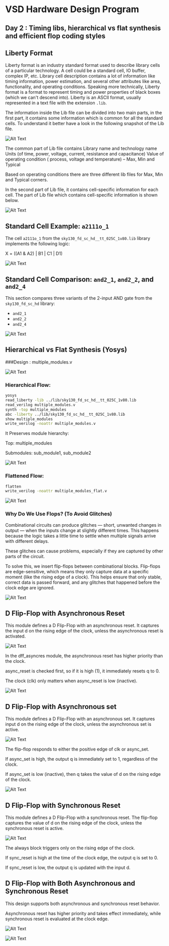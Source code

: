 # VSD Hardware Design Program

## Day 2 : Timing libs, hierarchical vs flat synthesis and efficient flop coding styles

## Liberty Format

Liberty format is an industry standard format used to describe library cells of a particular technology. A cell could be a standard cell, IO buffer, complex IP, etc. Library cell description contains a lot of information like timing information, power estimation, and several other attributes like area, functionality, and operating conditions. Speaking more technically, Liberty format is a format to represent timing and power properties of black boxes (which we can't descend into). Liberty is an ASCII format, usually represented in a text file with the extension `.lib`.

The information inside the Lib file can be divided into two main parts, in the first part, it contains some information which is common for all the standard cells. To understand it better have a look in the following snapshot of the Lib file.

![Alt Text](Images/1.png)

The common part of Lib file contains
Library name and technology name
Units (of time, power, voltage, current, resistance and capacitance)
Value of operating condition ( process, voltage and temperature) – Max, Min and Typical 

Based on operating conditions there are three different lib files for Max, Min and Typical corners. 

In the second part of Lib file, it contains cell-specific information for each cell. The part of Lib file which contains cell-specific information is shown below.

![Alt Text](Images/2.png)

## Standard Cell Example: `a2111o_1`

The cell `a2111o_1` from the `sky130_fd_sc_hd__tt_025C_1v80.lib` library implements the following logic:

X = ((A1 & A2) | B1 | C1 | D1)

![Alt Text](Images/3.png)

## Standard Cell Comparison: `and2_1`, `and2_2`, and `and2_4`

This section compares three variants of the 2-input AND gate from the `sky130_fd_sc_hd` library:
- `and2_1`
- `and2_2`
- `and2_4`

![Alt Text](Images/4.png)

## Hierarchical vs Flat Synthesis (Yosys)

###Design : multiple_modules.v

![Alt Text](Images/6.png)

### Hierarchical Flow:
```bash
yosys
read_liberty -lib ../lib/sky130_fd_sc_hd__tt_025C_1v80.lib
read_verilog multiple_modules.v
synth -top multiple_modules
abc -liberty ../lib/sky130_fd_sc_hd__tt_025C_1v80.lib
show multiple_modules
write_verilog -noattr multiple_modules.v
```

It Preserves module hierarchy:

Top: multiple_modules

Submodules: sub_module1, sub_module2

![Alt Text](Images/7.png)

### Flattened Flow:

```bash
flatten
write_verilog -noattr multiple_modules_flat.v
```
![Alt Text](Images/5.png)


### Why Do We Use Flops? (To Avoid Glitches)
Combinational circuits can produce glitches — short, unwanted changes in output — when the inputs change at slightly different times. This happens because the logic takes a little time to settle when multiple signals arrive with different delays.

These glitches can cause problems, especially if they are captured by other parts of the circuit.

To solve this, we insert flip-flops between combinational blocks. Flip-flops are edge-sensitive, which means they only capture data at a specific moment (like the rising edge of a clock). This helps ensure that only stable, correct data is passed forward, and any glitches that happened before the clock edge are ignored.

![Alt Text](Images/8.png)

## D Flip-Flop with Asynchronous Reset

This module defines a D Flip-Flop with an asynchronous reset. It captures the input d on the rising edge of the clock, unless the asynchronous reset is activated.

![Alt Text](Images/9.png)

In the dff_asyncres module, the asynchronous reset has higher priority than the clock.

async_reset is checked first, so if it is high (1), it immediately resets q to 0.

The clock (clk) only matters when async_reset is low (inactive).

![Alt Text](Images/15.png)

## D Flip-Flop with Asynchronous set

This module defines a D Flip-Flop with an asynchronous set. It captures input d on the rising edge of the clock, unless the asynchronous set is active.

![Alt Text](Images/10.png)

The flip-flop responds to either the positive edge of clk or async_set.

If async_set is high, the output q is immediately set to 1, regardless of the clock.

If async_set is low (inactive), then q takes the value of d on the rising edge of the clock.

![Alt Text](Images/14.png)

## D Flip-Flop with Synchronous Reset

This module defines a D Flip-Flop with a synchronous reset. The flip-flop captures the value of d on the rising edge of the clock, unless the synchronous reset is active.

![Alt Text](Images/11.png)

The always block triggers only on the rising edge of the clock.

If sync_reset is high at the time of the clock edge, the output q is set to 0.

If sync_reset is low, the output q is updated with the input d.

## D Flip-Flop with Both Asynchronous and Synchronous Reset

This design supports both asynchronous and synchronous reset behavior.

Asynchronous reset has higher priority and takes effect immediately, while synchronous reset is evaluated at the clock edge.

![Alt Text](Images/12.png)

![Alt Text](Images/13.png)
